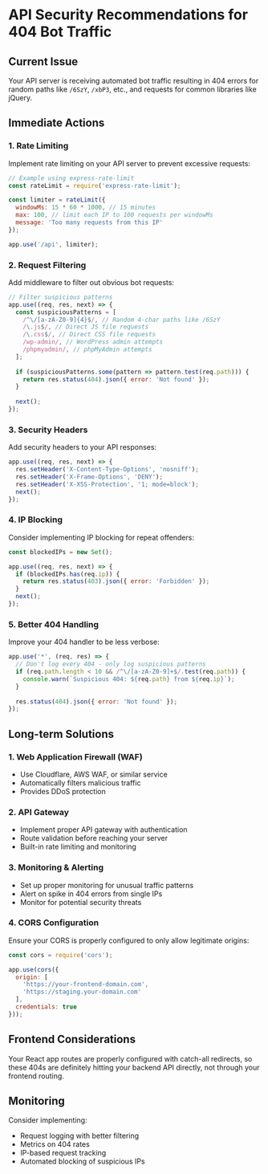 # API Security Recommendations for 404 Bot Traffic

## Current Issue
Your API server is receiving automated bot traffic resulting in 404 errors for random paths like `/6SzY`, `/xbP3`, etc., and requests for common libraries like jQuery.

## Immediate Actions

### 1. Rate Limiting
Implement rate limiting on your API server to prevent excessive requests:
```javascript
// Example using express-rate-limit
const rateLimit = require('express-rate-limit');

const limiter = rateLimit({
  windowMs: 15 * 60 * 1000, // 15 minutes
  max: 100, // limit each IP to 100 requests per windowMs
  message: 'Too many requests from this IP'
});

app.use('/api', limiter);
```

### 2. Request Filtering
Add middleware to filter out obvious bot requests:
```javascript
// Filter suspicious patterns
app.use((req, res, next) => {
  const suspiciousPatterns = [
    /^\/[a-zA-Z0-9]{4}$/, // Random 4-char paths like /6SzY
    /\.js$/, // Direct JS file requests
    /\.css$/, // Direct CSS file requests
    /wp-admin/, // WordPress admin attempts
    /phpmyadmin/, // phpMyAdmin attempts
  ];
  
  if (suspiciousPatterns.some(pattern => pattern.test(req.path))) {
    return res.status(404).json({ error: 'Not found' });
  }
  
  next();
});
```

### 3. Security Headers
Add security headers to your API responses:
```javascript
app.use((req, res, next) => {
  res.setHeader('X-Content-Type-Options', 'nosniff');
  res.setHeader('X-Frame-Options', 'DENY');
  res.setHeader('X-XSS-Protection', '1; mode=block');
  next();
});
```

### 4. IP Blocking
Consider implementing IP blocking for repeat offenders:
```javascript
const blockedIPs = new Set();

app.use((req, res, next) => {
  if (blockedIPs.has(req.ip)) {
    return res.status(403).json({ error: 'Forbidden' });
  }
  next();
});
```

### 5. Better 404 Handling
Improve your 404 handler to be less verbose:
```javascript
app.use('*', (req, res) => {
  // Don't log every 404 - only log suspicious patterns
  if (req.path.length < 10 && /^\/[a-zA-Z0-9]+$/.test(req.path)) {
    console.warn(`Suspicious 404: ${req.path} from ${req.ip}`);
  }
  
  res.status(404).json({ error: 'Not found' });
});
```

## Long-term Solutions

### 1. Web Application Firewall (WAF)
- Use Cloudflare, AWS WAF, or similar service
- Automatically filters malicious traffic
- Provides DDoS protection

### 2. API Gateway
- Implement proper API gateway with authentication
- Route validation before reaching your server
- Built-in rate limiting and monitoring

### 3. Monitoring & Alerting
- Set up proper monitoring for unusual traffic patterns
- Alert on spike in 404 errors from single IPs
- Monitor for potential security threats

### 4. CORS Configuration
Ensure your CORS is properly configured to only allow legitimate origins:
```javascript
const cors = require('cors');

app.use(cors({
  origin: [
    'https://your-frontend-domain.com',
    'https://staging.your-domain.com'
  ],
  credentials: true
}));
```

## Frontend Considerations

Your React app routes are properly configured with catch-all redirects, so these 404s are definitely hitting your backend API directly, not through your frontend routing.

## Monitoring
Consider implementing:
- Request logging with better filtering
- Metrics on 404 rates
- IP-based request tracking
- Automated blocking of suspicious IPs
